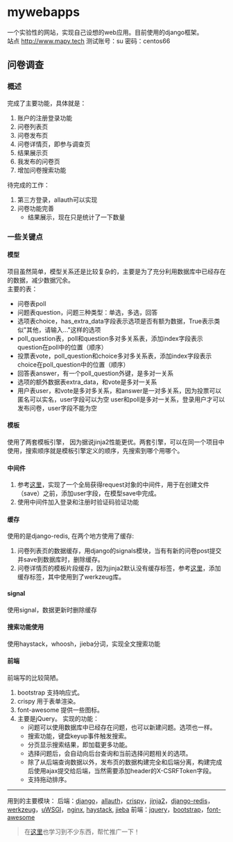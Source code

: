 # mywebapps  
一个实验性的网站，实现自己设想的web应用。目前使用的django框架。   
站点 http://www.mapy.tech
测试账号：su 密码：centos66

## 问卷调查
### 概述

完成了主要功能，具体就是：  
  1. 账户的注册登录功能
  2. 问卷列表页
  3. 问卷发布页
  4. 问卷详情页，即参与调查页
  5. 结果展示页
  6. 我发布的问卷页
  7. 增加问卷搜索功能

待完成的工作：
  1. 第三方登录，allauth可以实现
  2. 问卷功能完善
     * 结果展示，现在只是统计了一下数量

### 一些关键点
#### 模型
项目虽然简单，模型关系还是比较复杂的，主要是为了充分利用数据库中已经存在的数据，减少数据冗余。   
主要的表：

  * 问卷表poll
  * 问题表question，问题三种类型：单选，多选，回答
  * 选项表choice，has_extra_data字段表示选项是否有额为数据，True表示类似"其他，请输入..."这样的选项
  * poll_question表，poll和question多对多关系表，添加index字段表示question在poll中的位置（顺序）
  * 投票表vote，poll_question和choice多对多关系表，添加index字段表示choice在poll_question中的位置（顺序）
  * 回答表answer，有一个poll_question外键，是多对一关系
  * 选项的额外数据表extra_data，和vote是多对一关系
  * 用户表user，和vote是多对多关系，和answer是一对多关系，因为投票可以匿名可以实名，user字段可以为空
    user和poll是多对一关系，登录用户才可以发布问卷，user字段不能为空

#### 模板
使用了两套模板引擎， 因为据说jinja2性能更优。两套引擎，可以在同一个项目中使用，搜索顺序就是模板引擎定义的顺序，先搜索到哪个用哪个。

#### 中间件
1. 参考[这里](https://blog.csdn.net/qq_39687901/article/details/81387584)，实现了一个全局获得request对象的中间件，用于在创建文件（save）之前，添加user字段，在模型save中完成。
2. 使用中间件加入登录和注册时验证码验证功能

#### 缓存
使用的是django-redis, 在两个地方使用了缓存:
  1. 问卷列表页的数据缓存，用django的signals模块，当有有新的问卷post提交并save到数据库时，删除缓存。
  2. 问卷详情页的模板片段缓存，因为jinja2默认没有缓存标签，参考[这里](https://www.kancloud.cn/manual/jinja2/70475)，添加缓存标签，其中使用到了werkzeug库。

#### signal
使用signal，数据更新时删除缓存

#### 搜索功能使用
使用haystack，whoosh，jieba分词，实现全文搜索功能

#### 前端
前端写的比较简陋。
  1. bootstrap 支持响应式。
  2. crispy 用于表单渲染。
  3. font-awesome 提供一些图标。
  4. 主要是jQuery。
     实现的功能：
      * 问题可以使用数据库中已经存在问题，也可以新建问题。选项也一样。
      * 搜索功能，键盘keyup事件触发搜索。
      * 分页显示搜索结果，即加载更多功能。
      * 选择问题后，会自动向后台查询和当前选择问题相关的选项。
      * 除了从后端查询数据以外，发布页的数据构建完全和后端分离，构建完成后使用ajax提交给后端，当然需要添加header的X-CSRFToken字段。
      * 支持拖动排序。

---



用到的主要模块：
后端：[django][]，[allauth][]，[crispy][]，[jinja2][]，[django-redis][]，[werkzeug][]，[uWSGI][]，[nginx][], [haystack][], [jieba][]
前端：[jquery][]，[bootstrap][]，[font-awesome][]

[werkzeug]: http://werkzeug.pocoo.org/
[allauth]: https://github.com/pennersr/django-allauth
[crispy]: https://django-crispy-forms.readthedocs.io/en/latest/index.html
[jinja2]: http://jinja.pocoo.org/
[uWSGI]: https://github.com/unbit/uwsgi-docs/blob/master/index.rst
[nginx]: http://nginx.org/
[jquery]: https://jquery.com/
[bootstrap]: http://www.bootcss.com/
[font-awesome]: https://fontawesome.io/
[django]: https://www.djangoproject.com/
[django-redis]: https://github.com/bluedazzle/django-redis-doc-chs/blob/master/source/index.rst
[haystack]: http://haystacksearch.org/
[jieba]: https://github.com/fxsjy/jieba

>在[这里](https://github.com/Hopetree/izone)也学习到不少东西，帮忙推广一下！
  
